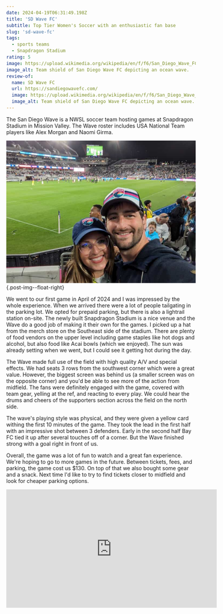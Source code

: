 ```yaml
---
date: 2024-04-19T06:31:49.198Z
title: 'SD Wave FC'
subtitle: Top Tier Women's Soccer with an enthusiastic fan base
slug: 'sd-wave-fc'
tags:
  - sports teams
  - Snapdragon Stadium
rating: 5
image: https://upload.wikimedia.org/wikipedia/en/f/f6/San_Diego_Wave_FC_logo.svg
image_alt: Team shield of San Diego Wave FC depicting an ocean wave.
review-of:
  name: SD Wave FC
  url: https://sandiegowavefc.com/
  image: https://upload.wikimedia.org/wikipedia/en/f/f6/San_Diego_Wave_FC_logo.svg
  image_alt: Team shield of San Diego Wave FC depicting an ocean wave.
---
```


<style>
/* The logo looks too tall in this context.
Consider doing this for all reviews or moving the logo to the h-card */
.post-thumbnail img {
  max-height: 50vh;
  margin-block: 1rem;
}
</style>

The San Diego Wave is a NWSL soccer team hosting games at Snapdragon Stadium in Mission Valley.
The Wave roster includes USA National Team players like Alex Morgan and Naomi Girma.

![Selfie of a man and women in SD Wave hats with the corner of a soccer field behind them.](/assets/img/2024-04-sd-wave.jpg "View from our seats after the game"){.post-img--float-right}

We went to our first game in April of 2024 and I was impressed by the whole experience.
When we arrived there were a lot of people tailgating in the parking lot.
We opted for prepaid parking, but there is also a lightrail station on-site.
The newly built Snapdragon Stadium is a nice venue and the Wave do a good job of making it their own for the games.
I picked up a hat from the merch store on the Southeast side of the stadium.
There are plenty of food vendors on the upper level including game staples like hot dogs and alcohol, but also food like Acai bowls (which we enjoyed).
The sun was already setting when we went, but I could see it getting hot during the day.

The Wave made full use of the field with high quality A/V and special effects.
We had seats 3 rows from the southwest corner which were a great value.
However, the biggest screen was behind us (a smaller screen was on the opposite corner) and you'd be able to see more of the action from midfield.
The fans were definitely engaged with the game, covered with team gear, yelling at the ref, and reacting to every play.
We could hear the drums and cheers of the supporters section across the field on the north side.

The wave's playing style was physical, and they were given a yellow card withing the first 10 minutes of the game.
They took the lead in the first half with an impressive shot between 3 defenders.
Early in the second half Bay FC tied it up after several touches off of a corner.
But the Wave finished strong with a goal right in front of us.

Overall, the game was a lot of fun to watch and a great fan experience.
We're hoping to go to more games in the future.
Between tickets, fees, and parking, the game cost us $130.
On top of that we also bought some gear and a snack.
Next time I'd like to try to find tickets closer to midfield and look for cheaper parking options.

<iframe width="560" height="315" src="https://www.youtube.com/embed/8ChMi8dgCd8?si=LhI3bkQ9VVBAvAtO" title="YouTube video player" frameborder="0" allow="accelerometer; autoplay; clipboard-write; encrypted-media; gyroscope; picture-in-picture; web-share" referrerpolicy="strict-origin-when-cross-origin" allowfullscreen></iframe>
